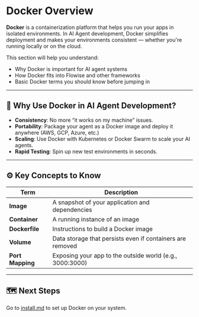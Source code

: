 # Docker Overview

**Docker** is a containerization platform that helps you run your apps in isolated environments. In AI Agent development, Docker simplifies deployment and makes your environments consistent — whether you're running locally or on the cloud.

This section will help you understand:
- Why Docker is important for AI agent systems
- How Docker fits into Flowise and other frameworks
- Basic Docker terms you should know before jumping in

---

## 🧠 Why Use Docker in AI Agent Development?

- **Consistency**: No more “it works on my machine” issues.
- **Portability**: Package your agent as a Docker image and deploy it anywhere (AWS, GCP, Azure, etc.)
- **Scaling**: Use Docker with Kubernetes or Docker Swarm to scale your AI agents.
- **Rapid Testing**: Spin up new test environments in seconds.

---

## ⚙️ Key Concepts to Know

| Term        | Description |
|-------------|-------------|
| **Image**   | A snapshot of your application and dependencies |
| **Container** | A running instance of an image |
| **Dockerfile** | Instructions to build a Docker image |
| **Volume** | Data storage that persists even if containers are removed |
| **Port Mapping** | Exposing your app to the outside world (e.g., 3000:3000) |

---

## 🗺️ Next Steps

Go to [install.md](install.md) to set up Docker on your system.
